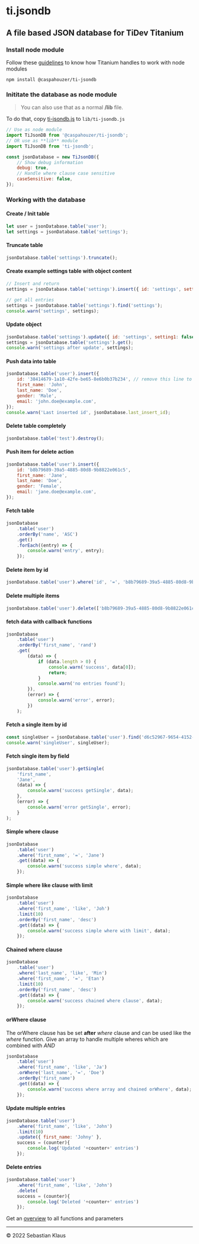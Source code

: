 # ti.jsondb

## A file based JSON database for TiDev Titanium

### Install node module

Follow these [guidelines](https://titaniumsdk.com/guide/Titanium_SDK/Titanium_SDK_Guide/Best_Practices_and_Recommendations/CommonJS_Modules_in_Titanium.html#commonjs-module-specification-implementation) to know how Titanium handles to work with node modules

    npm install @caspahouzer/ti-jsondb

### Inititate the database as node module

> You can also use that as a normal **/lib** file.

To do that, copy [ti-jsondb.js](ti-jsondb.js) to `lib/ti-jsondb.js`

```javascript
// Use as node module
import TiJsonDB from '@caspahouzer/ti-jsondb';
// OR use as **lib** module
import TiJsonDB from 'ti-jsondb';

const jsonDatabase = new TiJsonDB({
    // Show debug information
    debug: true,
    // Handle where clause case sensitive
    caseSensitive: false,
});
```

### Working with the database

#### Create / Init table

```javascript
let user = jsonDatabase.table('user');
let settings = jsonDatabase.table('settings');
```

#### Truncate table

```javascript
jsonDatabase.table('settings').truncate();
```

#### Create example settings table with object content

```javascript
// Insert and return
settings = jsonDatabase.table('settings').insert({ id: 'settings', setting1: true, setting2: false, setting3: 'test' });

// get all entries
settings = jsonDatabase.table('settings').find('settings');
console.warn('settings', settings);
```

#### Update object

```javascript
jsonDatabase.table('settings').update({ id: 'settings', setting1: false, setting2: true });
settings = jsonDatabase.table('settings').get();
console.warn('settings after update', settings);
```

#### Push data into table

```javascript
jsonDatabase.table('user').insert({
    id: '38414679-1a10-42fe-be65-8e6b0b37b234', // remove this line to make a new entry
    first_name: 'John',
    last_name: 'Doe',
    gender: 'Male',
    email: 'john.doe@example.com',
});
console.warn('Last inserted id', jsonDatabase.last_insert_id);
```

#### Delete table completely

```javascript
jsonDatabase.table('test').destroy();
```

#### Push item for delete action

```javascript
jsonDatabase.table('user').insert({
    id: 'b8b79689-39a5-4885-80d8-9b8822e061c5',
    first_name: 'Jane',
    last_name: 'Doe',
    gender: 'Female',
    email: 'jane.doe@example.com',
});
```

#### Fetch table

```javascript
jsonDatabase
    .table('user')
    .orderBy('name', 'ASC')
    .get()
    .forEach((entry) => {
        console.warn('entry', entry);
    });
```

#### Delete item by id

```javascript
jsonDatabase.table('user').where('id', '=', 'b8b79689-39a5-4885-80d8-9b8822e061c5').delete();
```

#### Delete multiple items

```javascript
jsonDatabase.table('user').delete(['b8b79689-39a5-4885-80d8-9b8822e061c5', 'd6c52967-9654-4152-80f8-8fbc5a1e33d6']);
```

#### fetch data with callback functions

```javascript
jsonDatabase
    .table('user')
    .orderBy('first_name', 'rand')
    .get(
        (data) => {
            if (data.length > 0) {
                console.warn('success', data[0]);
                return;
            }
            console.warn('no entries found');
        }),
        (error) => {
            console.warn('error', error);
        })
    );
```

#### Fetch a single item by id

```javascript
const singleUser = jsonDatabase.table('user').find('d6c52967-9654-4152-80f8-8fbc5a1e33d6');
console.warn('singleUser', singleUser);
```

#### Fetch single item by field

```javascript
jsonDatabase.table('user').getSingle(
    'first_name',
    'Jane',
    (data) => {
        console.warn('success getSingle', data);
    },
    (error) => {
        console.warn('error getSingle', error);
    }
);
```

#### Simple where clause

```javascript
jsonDatabase
    .table('user')
    .where('first_name', '=', 'Jane')
    .get((data) => {
        console.warn('success simple where', data);
    });
```

#### Simple where like clause with limit

```javascript
jsonDatabase
    .table('user')
    .where('first_name', 'like', 'Joh')
    .limit(10)
    .orderBy('first_name', 'desc')
    .get((data) => {
        console.warn('success simple where with limit', data);
    });
```

#### Chained where clause

```javascript
jsonDatabase
    .table('user')
    .where('last_name', 'like', 'Min')
    .where('first_name', '=', 'Etan')
    .limit(10)
    .orderBy('first_name', 'desc')
    .get((data) => {
        console.warn('success chained where clause', data);
    });
```

#### orWhere clause

The orWhere clause has be set **after** _where_ clause and can be used like the _where_ function. Give an array to handle multiple wheres which are combined with _AND_

```javascript
jsonDatabase
    .table('user')
    .where('first_name', 'like', 'Ja')
    .orWhere('last_name', '=', 'Doe')
    .orderBy('first_name')
    .get((data) => {
        console.warn('success where array and chained orWhere', data);
    });
```

#### Update multiple entries

```javascript
jsonDatabase.table('user')
    .where('first_name', 'like', 'John')
    .limit(10)
    .update({ first_name: 'Johny' },
    success = (counter){
        console.log('Updated '+counter+' entries')
    });
```

#### Delete entries

```javascript
jsonDatabase.table('user')
    .where('first_name', 'like', 'John')
    .delete(
    success = (counter){
        console.log('Deleted '+counter+' entries')
    });
```

Get an [overview](./methods.md) to all functions and parameters

---

&copy; 2022 Sebastian Klaus
